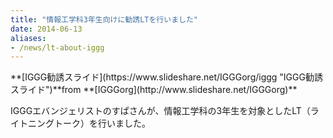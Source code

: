 ```yaml
---
title: "情報工学科3年生向けに勧誘LTを行いました"
date: 2014-06-13
aliases:
- /news/lt-about-iggg
---
```




<div style="margin-bottom:5px">**[IGGG勧誘スライド](https://www.slideshare.net/IGGGorg/iggg "IGGG勧誘スライド")**from **[IGGGorg](http://www.slideshare.net/IGGGorg)**</div>

IGGGエバンジェリストのすぱさんが、情報工学科の3年生を対象としたLT（ライトニングトーク）を行いました。
